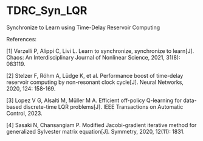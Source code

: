 # TDRC_Syn_LQR
Synchronize to Learn using Time-Delay Reservoir Computing

References:

[1] Verzelli P, Alippi C, Livi L. Learn to synchronize, synchronize to learn[J]. Chaos: An Interdisciplinary Journal of Nonlinear Science, 2021, 31(8): 083119. 

[2] Stelzer F, Röhm A, Lüdge K, et al. Performance boost of time-delay reservoir computing by non-resonant clock cycle[J]. Neural Networks, 2020, 124: 158-169. 

[3] Lopez V G, Alsalti M, Müller M A. Efficient off-policy Q-learning for data-based discrete-time LQR problems[J]. IEEE Transactions on Automatic Control, 2023. 

[4] Sasaki N, Chansangiam P. Modified Jacobi-gradient iterative method for generalized Sylvester matrix equation[J]. Symmetry, 2020, 12(11): 1831.
